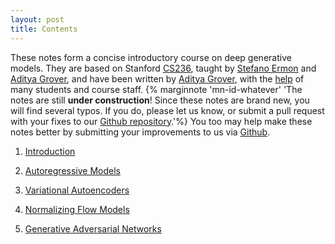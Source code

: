 ```yaml
---
layout: post
title: Contents
---
```

These notes form a concise introductory course on deep generative models.
They are based on Stanford [CS236](https://deepgenerativemodels.github.io/), taught by [Stefano Ermon](http://cs.stanford.edu/~ermon/) and [Aditya Grover](http://aditya-grover.github.io/), and have been written by [Aditya Grover](http://aditya-grover.github.io/), with the [help](https://github.com/deepgenerativemodels/notes/commits/master) of many students and course staff.
{% marginnote 'mn-id-whatever' 'The notes are still **under construction**!
Since these notes are brand new, you will find several typos. If you do, please let us know, or submit a pull request with your fixes to our [Github repository](https://github.com/deepgenerativemodels/notes).'%}
You too may help make these notes better by submitting your improvements to us via [Github](https://github.com/deepgenerativemodels/notes).


1. [Introduction](introduction/)

2. [Autoregressive Models](autoregressive/)

3. [Variational Autoencoders](vae/) 

4. [Normalizing Flow Models](flow/) 

5. [Generative Adversarial Networks](gan/)

